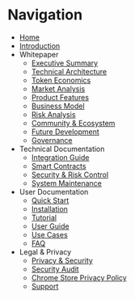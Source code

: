 # Navigation

* [Home](/)
* [Introduction](/whitepaper/README.md)
* Whitepaper
  * [Executive Summary](/whitepaper/executive-summary.md)
  * [Technical Architecture](/whitepaper/technical-architecture.md)
  * [Token Economics](/whitepaper/token-economics.md)
  * [Market Analysis](/whitepaper/market-analysis.md)
  * [Product Features](/whitepaper/product-features.md)
  * [Business Model](/whitepaper/business-model.md)
  * [Risk Analysis](/whitepaper/risk-analysis.md)
  * [Community & Ecosystem](/whitepaper/community-ecosystem.md)
  * [Future Development](/whitepaper/future-development.md)
  * [Governance](/whitepaper/governance.md)
* Technical Documentation
  * [Integration Guide](/whitepaper/integration-guide.md)
  * [Smart Contracts](/whitepaper/smart-contracts.md)
  * [Security & Risk Control](/whitepaper/security-risk-control.md)
  * [System Maintenance](/whitepaper/system-maintenance.md)
* User Documentation
  * [Quick Start](/quick-start.md)
  * [Installation](/quick-start/installation.md)
  * [Tutorial](/quick-start/tutorial.md)
  * [User Guide](/whitepaper/user-guide.md)
  * [Use Cases](/whitepaper/use-cases.md)
  * [FAQ](/whitepaper/faq.md)
* Legal & Privacy
  * [Privacy & Security](/whitepaper/privacy-security.md)
  * [Security Audit](/whitepaper/security-audit.md)
  * [Chrome Store Privacy Policy](/chrome-store-privacy-policy)
  * [Support](/SUPPORT.md)
